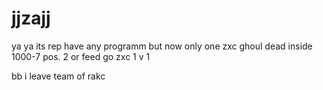 # jjzajj

ya ya its rep have any programm but now only one
zxc ghoul dead inside 1000-7 pos. 2 or feed  go zxc  1 v 1

bb i leave team of rakc
